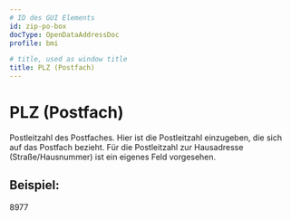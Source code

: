 ```yaml
---
# ID des GUI Elements
id: zip-po-box
docType: OpenDataAddressDoc
profile: bmi

# title, used as window title
title: PLZ (Postfach)
---
```


# PLZ (Postfach)

Postleitzahl des Postfaches. Hier ist die Postleitzahl einzugeben, die sich auf das Postfach bezieht. Für die Postleitzahl zur Hausadresse (Straße/Hausnummer) ist ein eigenes Feld vorgesehen.

## Beispiel:

8977
